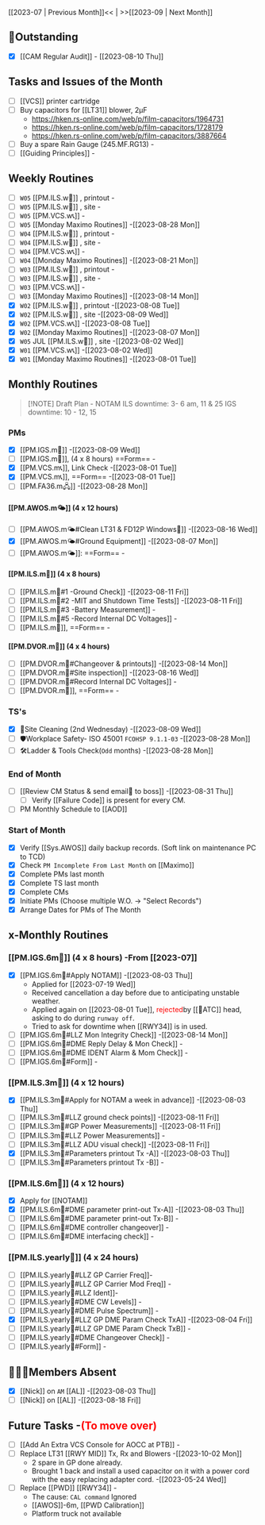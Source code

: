[[2023-07 | Previous Month]]<< | >>[[2023-09 | Next Month]]
## 📌Outstanding
- [x] [[CAM Regular Audit]] - [[2023-08-10 Thu]]
## Tasks and Issues of the Month
- [ ] [[VCS]] printer cartridge 
- [ ] Buy capacitors for [[LT31]] blower, 2μF 
	- https://hken.rs-online.com/web/p/film-capacitors/1964731
	- https://hken.rs-online.com/web/p/film-capacitors/1728179
	- https://hken.rs-online.com/web/p/film-capacitors/3887664
- [ ] Buy a spare Rain Gauge (245.MF.RG13) -
- [ ] [[Guiding Principles]] -
## Weekly Routines
- [ ] `W05` [[PM.ILS.w🛬]] , printout -
- [ ] `W05` [[PM.ILS.w🛬]] , site -
- [ ] `W05` [[PM.VCS.w📞]] -
- [ ] `W05` [[Monday Maximo Routines]] -[[2023-08-28 Mon]]
- [ ] `W04` [[PM.ILS.w🛬]] , printout -
- [ ] `W04` [[PM.ILS.w🛬]] , site -
- [ ] `W04` [[PM.VCS.w📞]] -
- [ ] `W04` [[Monday Maximo Routines]] -[[2023-08-21 Mon]]
- [ ] `W03` [[PM.ILS.w🛬]] , printout -
- [ ] `W03` [[PM.ILS.w🛬]] , site -
- [ ] `W03` [[PM.VCS.w📞]] -
- [ ] `W03` [[Monday Maximo Routines]] -[[2023-08-14 Mon]]
- [x] `W02` [[PM.ILS.w🛬]] , printout -[[2023-08-08 Tue]]
- [x] `W02` [[PM.ILS.w🛬]] , site -[[2023-08-09 Wed]]
- [x] `W02` [[PM.VCS.w📞]] -[[2023-08-08 Tue]]
- [x] `W02` [[Monday Maximo Routines]] -[[2023-08-07 Mon]]
- [x] `W05` JUL [[PM.ILS.w🛬]] , site -[[2023-08-02 Wed]]
- [x] `W01` [[PM.VCS.w📞]] -[[2023-08-02 Wed]]
- [x] `W01` [[Monday Maximo Routines]] -[[2023-08-01 Tue]]
## Monthly Routines
> [!NOTE] Draft Plan - NOTAM
> ILS downtime: 3- 6 am, 11 & 25
> IGS downtime: 10 - 12, 15
### PMs
- [x] [[PM.IGS.m🛫]] -[[2023-08-09 Wed]]
- [ ] [[PM.IGS.m🛫]], (4 x 8 hours)  ==Form== -
- [x] [[PM.VCS.m📞]], Link Check -[[2023-08-01 Tue]]
- [x] [[PM.VCS.m📞]], ==Form== -[[2023-08-01 Tue]]
- [ ] [[PM.FA36.m🖧]] -[[2023-08-28 Mon]]
#### [[PM.AWOS.m🌤️]] (4 x 12 hours)
- [ ] [[PM.AWOS.m🌤️#Clean LT31 & FD12P Windows🚚]] -[[2023-08-16 Wed]]
- [x] [[PM.AWOS.m🌤️#Ground Equipment]] -[[2023-08-07 Mon]]
- [ ] [[PM.AWOS.m🌤️]]:  ==Form== -
#### [[PM.ILS.m🛬]] (4 x 8 hours)
- [ ] [[PM.ILS.m🛬#1 -Ground Check]] -[[2023-08-11 Fri]]
- [ ] [[PM.ILS.m🛬#2 -MIT and Shutdown Time Tests]] -[[2023-08-11 Fri]]
- [ ] [[PM.ILS.m🛬#3 -Battery Measurement]] -
- [ ] [[PM.ILS.m🛬#5 -Record Internal DC Voltages]] -
- [ ] [[PM.ILS.m🛬]],  ==Form== -
#### [[PM.DVOR.m🧭]] (4 x 4 hours)
- [ ] [[PM.DVOR.m🧭#Changeover & printouts]] -[[2023-08-14 Mon]]
- [ ] [[PM.DVOR.m🧭#Site inspection]] -[[2023-08-16 Wed]]
- [ ] [[PM.DVOR.m🧭#Record Internal DC Voltages]] -
- [ ] [[PM.DVOR.m🧭]], ==Form== -
### TS's
- [x] 🧹Site Cleaning (2nd Wednesday) -[[2023-08-09 Wed]]
- [ ] 🛡️Workplace Safety- ISO 45001 `FCOHSP 9.1.1-03` -[[2023-08-28 Mon]]
- [ ] 🛠️Ladder & Tools Check(`Odd` months) -[[2023-08-28 Mon]]
### End of Month
- [ ] [[Review CM Status & send email📧 to boss]] -[[2023-08-31 Thu]]
	- [ ] Verify [[Failure Code]] is present for every CM.
- [ ] PM Monthly Schedule to [[AOD]]
### Start of Month
- [x] Verify [[Sys.AWOS]] daily backup records. (Soft link on maintenance PC to TCD)
- [x] Check `PM Incomplete From Last Month` on [[Maximo]]
- [x] Complete PMs last month
- [x] Complete TS last month
- [x] Complete CMs
- [x] Initiate PMs (Choose multiple W.O. -> "Select Records")
- [x] Arrange Dates for PMs of The Month
## x-Monthly Routines
### [[PM.IGS.6m🛫]] (4 x 8 hours) -From [[2023-07]]
- [x] [[PM.IGS.6m🛫#Apply NOTAM]] -[[2023-08-03 Thu]]
	- Applied for [[2023-07-19 Wed]] 
	- Received cancellation a day before due to anticipating unstable weather.
	- Applied again on [[2023-08-01 Tue]], <span style='color: red'>rejected</span>by [[🗼ATC]] head, asking to do during `runway off`.
    - Tried to ask for downtime when [[RWY34]] is in used.
- [ ] [[PM.IGS.6m🛫#LLZ Mon Integrity Check]] -[[2023-08-14 Mon]]
- [ ] [[PM.IGS.6m🛫#DME Reply Delay & Mon Check]] -
- [ ] [[PM.IGS.6m🛫#DME IDENT Alarm & Mom Check]] -
- [ ] [[PM.IGS.6m🛫#Form]] -
###  [[PM.ILS.3m🛬]] (4 x 12 hours)
- [x] [[PM.ILS.3m🛬#Apply for NOTAM a week in advance]] -[[2023-08-03 Thu]]
- [ ] [[PM.ILS.3m🛬#LLZ ground check points]] -[[2023-08-11 Fri]]
- [ ]  [[PM.ILS.3m🛬#GP Power Measurements]] -[[2023-08-11 Fri]]
- [ ] [[PM.ILS.3m🛬#LLZ Power Measurements]] -
- [ ] [[PM.ILS.3m🛬#LLZ ADU visual check]] -[[2023-08-11 Fri]]
- [x] [[PM.ILS.3m🛬#Parameters printout Tx -A]] -[[2023-08-03 Thu]]
- [ ] [[PM.ILS.3m🛬#Parameters printout Tx -B]] -
### [[PM.ILS.6m🛬]] (4 x 12 hours)
- [x] Apply for [[NOTAM]]
- [x] [[PM.ILS.6m🛬#DME parameter print-out Tx-A]] -[[2023-08-03 Thu]]
- [ ] [[PM.ILS.6m🛬#DME parameter print-out Tx-B]] -
- [ ] [[PM.ILS.6m🛬#DME controller changeover]] -
- [ ] [[PM.ILS.6m🛬#DME interfacing check]] -
### [[PM.ILS.yearly🛬]] (4 x 24 hours)
- [ ] [[PM.ILS.yearly🛬#LLZ GP Carrier Freq]]-
- [ ] [[PM.ILS.yearly🛬#LLZ GP Carrier Mod Freq]] -
- [ ] [[PM.ILS.yearly🛬#LLZ Ident]]-
- [ ] [[PM.ILS.yearly🛬#DME CW Levels]] -
- [ ]  [[PM.ILS.yearly🛬#DME Pulse Spectrum]] -
- [x]  [[PM.ILS.yearly🛬#LLZ GP DME Param Check TxA]] -[[2023-08-04 Fri]]
- [ ]  [[PM.ILS.yearly🛬#LLZ GP DME Param Check TxB]] -
- [ ]  [[PM.ILS.yearly🛬#DME Changeover Check]] -
- [ ] [[PM.ILS.yearly🛬#Form]] -
## 👨‍👦‍👦Members Absent
- [x] [[Nick]] on `AM` [[AL]] -[[2023-08-03 Thu]]
- [ ] [[Nick]] on [[AL]] -[[2023-08-18 Fri]]
## Future Tasks -<span style='color: red'>(To move over)</span>
- [ ] [[Add An Extra VCS Console for AOCC at PTB]] -
- [ ] Replace LT31 [[RWY MID]] Tx, Rx and Blowers -[[2023-10-02 Mon]]
	- 2 spare in GP done already. 
	- Brought 1 back and install a used capacitor on it with a power cord with the easy replacing adapter cord. -[[2023-05-24 Wed]]
- [ ] Replace [[PWD]] [[RWY34]] -
	- The cause: `CAL command` Ignored
	- [[AWOS]]-6m, [[PWD Calibration]]
	- Platform truck not available